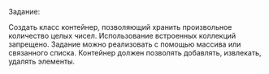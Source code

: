 Задание:

Создать класс контейнер, позволяющий хранить произвольное количество целых чисел. Использование встроенных коллекций запрещено.  Задание можно реализовать с помощью массива или связанного списка. Контейнер должен позволять добавлять, извлекать, удалять элементы.
